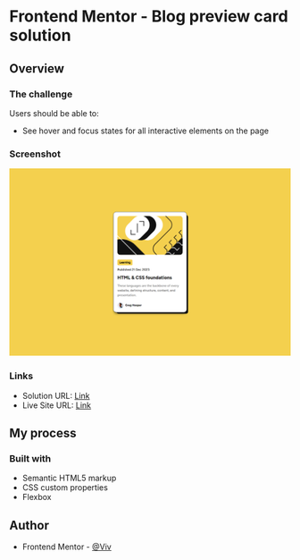 # Frontend Mentor - Blog preview card solution

## Overview

### The challenge

Users should be able to:

- See hover and focus states for all interactive elements on the page

### Screenshot

![](screenshot.png)

### Links

- Solution URL: [Link](https://www.frontendmentor.io/solutions/blog-preview-card-only-with-flexbox-ikAZO_OD8F)
- Live Site URL: [Link](https://b-viv.github.io/blog_preview_card/)

## My process

### Built with

- Semantic HTML5 markup
- CSS custom properties
- Flexbox

## Author

- Frontend Mentor - [@Viv](https://www.frontendmentor.io/profile/b-viv)
